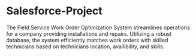 # Salesforce-Project
The Field Service Work Order Optimization System streamlines operations for a company providing installations and repairs. Utilizing a robust database, the system efficiently matches work orders with skilled technicians based on technicians location, availibility, and skills. 
